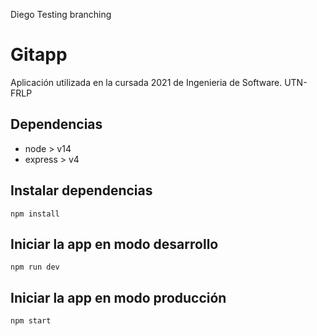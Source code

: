 ﻿Diego Testing branching

# Gitapp

Aplicación utilizada en la cursada 2021 de Ingenieria de Software. UTN-FRLP

## Dependencias

-   node > v14
-   express > v4

## Instalar dependencias

`npm install`

## Iniciar la app en modo desarrollo

`npm run dev`

## Iniciar la app en modo producción

`npm start`
